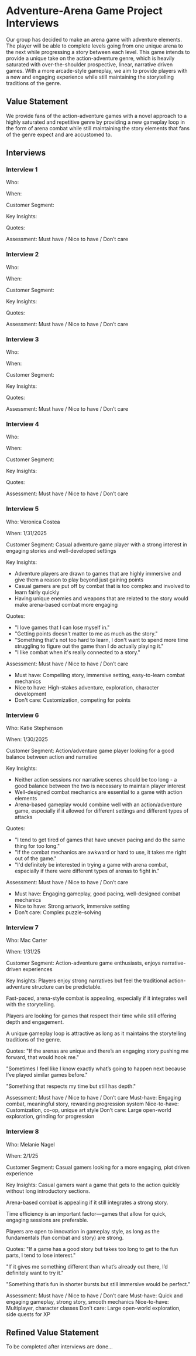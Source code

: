 # Adventure-Arena Game Project Interviews
Our group has decided to make an arena game with adventure elements. The player will be able to complete levels going from one unique arena to the next while progressing a story between each level. This game intends to provide a unique take on the action-adventure genre, which is heavily saturated with over-the-shoulder prospective, linear, narrative driven games. With a more arcade-style gameplay, we aim to provide players with a new and engaging experience while still maintaining the storytelling traditions of the genre.
## Value Statement
We provide fans of the action-adventure games with a novel approach to a highly saturated and repetitive genre by providing a new gameplay loop in the form of arena combat while still maintaining the story elements that fans of the genre expect and are accustomed to.
## Interviews
### Interview 1
Who:

When:

Customer Segment:

Key Insights:

Quotes:

Assessment: Must have / Nice to have / Don’t care
### Interview 2
Who:

When:

Customer Segment:

Key Insights:

Quotes:

Assessment: Must have / Nice to have / Don’t care
### Interview 3
Who:

When:

Customer Segment:

Key Insights:

Quotes:

Assessment: Must have / Nice to have / Don’t care
### Interview 4
Who:

When:

Customer Segment:

Key Insights:

Quotes:

Assessment: Must have / Nice to have / Don’t care
### Interview 5
Who: Veronica Costea

When: 1/31/2025

Customer Segment: Casual adventure game player with a strong interest in engaging stories and well-developed settings

Key Insights: 
- Adventure players are drawn to games that are highly immersive and give them a reason to play beyond just gaining points
- Casual gamers are put off by combat that is too complex and involved to learn fairly quickly
- Having unique enemies and weapons that are related to the story would make arena-based combat more engaging

Quotes:
- "I love games that I can lose myself in."
- "Getting points doesn't matter to me as much as the story."
- "Something that's not too hard to learn, I don't want to spend more time struggling to figure out the game than I do actually playing it."
- "I like combat when it's really connected to a story."

Assessment: Must have / Nice to have / Don’t care
- Must have: Compelling story, immersive setting, easy-to-learn combat mechanics
- Nice to have: High-stakes adventure, exploration, character development
- Don't care: Customization, competing for points
  
### Interview 6
Who: Katie Stephenson

When: 1/30/2025

Customer Segment: Action/adventure game player looking for a good balance between action and narrative

Key Insights:
- Neither action sessions nor narrative scenes should be too long - a good balance between the two is necessary to maintain player interest
- Well-designed combat mechanics are essential to a game with action elements
- Arena-based gameplay would combine well with an action/adventure game, especially if it allowed for different settings and different types of attacks

Quotes:
- "I tend to get tired of games that have uneven pacing and do the same thing for too long."
- "If the combat mechanics are awkward or hard to use, it takes me right out of the game."
- "I'd definitely be interested in trying a game with arena combat, especially if there were different types of arenas to fight in."

Assessment: Must have / Nice to have / Don’t care
- Must have: Engaging gameplay, good pacing, well-designed combat mechanics
- Nice to have: Strong artwork, immersive setting
- Don't care: Complex puzzle-solving
  

### Interview 7
Who: Mac Carter

When: 1/31/25

Customer Segment: Action-adventure game enthusiasts, enjoys narrative-driven experiences

Key Insights:
Players enjoy strong narratives but feel the traditional action-adventure structure can be predictable.

Fast-paced, arena-style combat is appealing, especially if it integrates well with the storytelling.

Players are looking for games that respect their time while still offering depth and engagement.

A unique gameplay loop is attractive as long as it maintains the storytelling traditions of the genre.

Quotes:
"If the arenas are unique and there’s an engaging story pushing me forward, that would hook me."

"Sometimes I feel like I know exactly what’s going to happen next because I’ve played similar games before."

"Something that respects my time but still has depth."

Assessment: Must have / Nice to have / Don’t care
Must-have: Engaging combat, meaningful story, rewarding progression system
Nice-to-have: Customization, co-op, unique art style
Don’t care: Large open-world exploration, grinding for progression

### Interview 8
Who: Melanie Nagel

When: 2/1/25

Customer Segment: Casual gamers looking for a more engaging, plot driven experience

Key Insights:
Casual gamers want a game that gets to the action quickly without long introductory sections.

Arena-based combat is appealing if it still integrates a strong story.

Time efficiency is an important factor—games that allow for quick, engaging sessions are preferable.

Players are open to innovation in gameplay style, as long as the fundamentals (fun combat and story) are strong.

Quotes:
"If a game has a good story but takes too long to get to the fun parts, I tend to lose interest."

"If it gives me something different than what’s already out there, I’d definitely want to try it."

"Something that’s fun in shorter bursts but still immersive would be perfect."

Assessment: Must have / Nice to have / Don’t care
Must-have: Quick and engaging gameplay, strong story, smooth mechanics
Nice-to-have: Multiplayer, character classes
Don’t care: Large open-world exploration, side quests for XP

## Refined Value Statement
To be completed after interviews are done…
